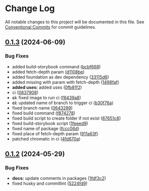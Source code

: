# Change Log

All notable changes to this project will be documented in this file.
See [Conventional Commits](https://conventionalcommits.org) for commit guidelines.

## [0.1.3](https://github.com/turalowski/ds.e/compare/v0.1.2...v0.1.3) (2024-06-09)


### Bug Fixes

* added build-storybook command ([bcbf668](https://github.com/turalowski/ds.e/commit/bcbf6683aee4d2da1b2a42262e549b07b63fc6c3))
* added fetch-depth param ([d1108be](https://github.com/turalowski/ds.e/commit/d1108be0aa47dfed89602667c8e9140d3995be43))
* added foundation as dev dependency ([33115d6](https://github.com/turalowski/ds.e/commit/33115d6b6708bd12f193724f7e3df71e28562edb))
* added missing with param with fetch-depth ([1498faf](https://github.com/turalowski/ds.e/commit/1498faf2fe6b978690225442306cb00e89efdc26))
* **added uses:** added uses ([0fb81f2](https://github.com/turalowski/ds.e/commit/0fb81f253f2970dd7296612435d4a8c553bd66ca))
* ci ([0837908](https://github.com/turalowski/ds.e/commit/0837908fa331be5e1f4b45b17c3b925820f51223))
* **ci:** fixed image to run ci ([f8439a8](https://github.com/turalowski/ds.e/commit/f8439a88a5e0bee5a4e4c902dac49652977672c4))
* **ci:** updated name of branch to trigger ci ([b30f76a](https://github.com/turalowski/ds.e/commit/b30f76aff613bf48d05f19ae15a464c35c68b444))
* fixed branch name ([0643289](https://github.com/turalowski/ds.e/commit/06432892b32520353e7b3bcb091354b48a420aea))
* fixed build command ([f874278](https://github.com/turalowski/ds.e/commit/f8742782278d15cffa7a009a279b50b0e665d86f))
* fixed build script to create folder if not exist ([67651c8](https://github.com/turalowski/ds.e/commit/67651c899198e589a07d9e7a559f8b3ba226781f))
* fixed build-storybook script ([1feeed9](https://github.com/turalowski/ds.e/commit/1feeed9872b69142521947264b1f681d2d4d4545))
* fixed name of package ([fccc06d](https://github.com/turalowski/ds.e/commit/fccc06dd727f269c6ec31e469353c5f13137a734))
* fixed place of fetch-depth param ([911a63f](https://github.com/turalowski/ds.e/commit/911a63fc32051515e35ce056db477ec68ec9b01b))
* patched chromatic in ci ([4fd670a](https://github.com/turalowski/ds.e/commit/4fd670a8c72a5d2f2b26828e7bd40fb4ea4edd6e))





## [0.1.2](https://github.com/turalowski/ds.e/compare/v0.1.1...v0.1.2) (2024-05-29)

### Bug Fixes

- **docs:** update comments in packages ([1fdf3c2](https://github.com/turalowski/ds.e/commit/1fdf3c2e89b4e09cfa58f5fdc7e47431e13f257b))
- fixed husky and commitlint ([5224fd9](https://github.com/turalowski/ds.e/commit/5224fd915245b8285d97240b2191087d5f8dd74a))
